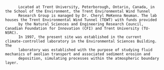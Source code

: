 
          Located at Trent University, Peterborough, Ontario, Canada, in the School of the Environment, the Trent Environmental Wind Tunnel 
          Research Group is managed by Dr. Cheryl MeKenna Neuman. The lab houses the Trent Environmental Wind Tunnel (TEWT) with funds provided
          by the Natural Sciences and Engineering Research Council, Canadian Foundation for Innovation (CFI) and Trent University (TU-NSRC).
          In 1997, the present site was established in the current climate-controlled laboratory in the Environmental Sciences Building. The
          laboratory was established with the purpose of studying fluid mechanics of aeolian transport and associated sediment erosion and 
          deposition, simulating processes within the atmospheric boundary layer.
        